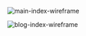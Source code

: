 ![main-index-wireframe](../../mrYakamoto.github.io/wireframe-main-index.png)

![blog-index-wireframe](../../mrYakamoto.github.io/blog/wireframe-blog-index.png)